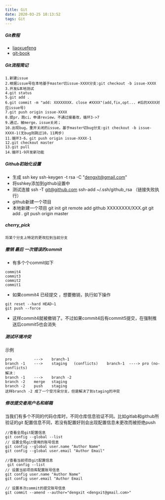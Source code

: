 ```yaml
---
title: Git
date: 2020-03-25 18:13:52
tags: Git
---
```



##### Git教程
* [liaoxuefeng](https://www.liaoxuefeng.com/wiki/896043488029600)
* [git-book](https://git-scm.com/book/zh/v2)

##### Git流程简记
```
1.新建issue
2.根据issue号在本地基于master切issue-XXXX分支:git checkout -b issue-XXXX
3.开发&本地测试
4.git status
5.git add .
6.git commit -m "add: XXXXXXXX. close #XXXX"(add,fix,opt... #后的XXXX对应issue号)
7.git push origin issue-XXXX
8.提pr，跑ci，申请review，不通过接着改，循环3->7
9.通过，被merge，issue关闭；
10.出现bug，重开关闭的issue，基于master切bug分支:git checkout -b issue-XXXX-1(无bug则跳过10，11两步)
11.循环3-6，git push origin issue-XXXX-1
12.git checkout master
13.git pull
14.循环1-9开发新功能
```
<!-- more -->
##### Github初始化设置
* 生成 ssh key 
ssh-keygen -t rsa -C "dengxit@gmail.com"
* 将sshkey添加到github设置中
* 测试连接
ssh -T git@github.com
ssh-add ~/.ssh/github_rsa （链接失败执行）
* github新建一个项目
* 本地新建一个项目
 git init
 git remote add github XXXXXXXX/XXX.git
 git add .
 git push origin master
 
##### cherry_pick
 ```
 将某个分支上特定的更改拉到当前分支
 ```
 
##### 撤销 最后 一次错误的commit
* 有多个个commit如下
```
commit4
commit3
commit2
commit1
```
* 如果commit4 已经提交 ，想要撤销，执行如下操作
```
git reset --hard HEAD~1
git push --force
```
* 这样commit4就被撤销了。不过如果commit4后有commit5提交，在强制推送后commit5也会消失


##### 测试环境冲突
示例
```
pro          --->    branch-1
branch -1    --->    staging   (conflicts)    branch-1  ----> pro (no-conflicts)
解决：
branch -1    --->    branch -2
branch -2    merge   staging
branch -2    push    staging
这样branch -2 成了一个受污染分支，但是解决了到staging的冲突
```

##### 修改提交者用户名和邮箱
当我们有多个不同的代码仓库时，不同仓库信息验证不同。比如gitlab和github所验证的git 配置信息不同，若没有配置好则会出现配置信息未更改而被拒绝push
```
//查看全局git配置信息
git config --global --list 
// 设置全局git使用的账号信息
git config --global user.name "Author Name"
git config --global user.email "Author Email"
 
//查看当前项目git配置信息
 git config --list 
// 设置当前项目库配置账号信息
git config user.name "Author Name"
git config user.email "Author Email

// 设置本次commit的提交账号信息
git commit --amend --author="dengxit <dengxit@gmail.com>"

```